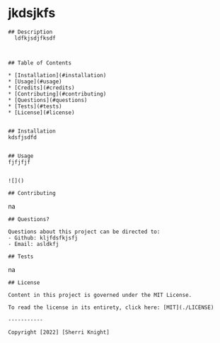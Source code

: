 # jkdsjkfs

    ## Description
      ldfkjsdjfksdf



    ## Table of Contents

    * [Installation](#installation)
    * [Usage](#usage)
    * [Credits](#credits)
    * [Contributing](#contributing)
    * [Questions](#questions)
    * [Tests](#tests)
    * [License](#license)


    ## Installation
    kdsfjsdfd


    ## Usage
    fjfjfjf


    ![]()

    ## Contributing

na

    ## Questions?

    Questions about this project can be directed to:
    - Github: kljfdsfkjsfj
    - Email: asldkfj

    ## Tests

na

    ## License

    Content in this project is governed under the MIT License.

    To read the license in its entirety, click here: [MIT](./LICENSE)

    -----------

    Copyright [2022] [Sherri Knight]
